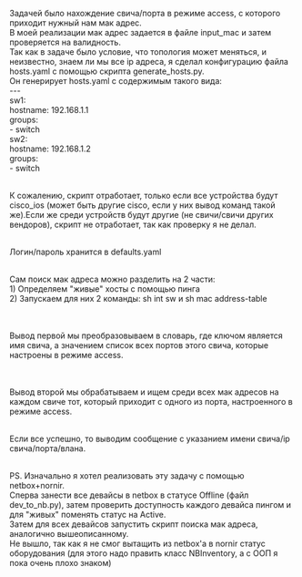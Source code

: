 Задачей было нахождение свича/порта в режиме access, с которого приходит нужный нам мак адрес.
<br>В моей реализации мак адрес задается в файле input_mac и затем проверяется на валидность.
<br>Так как в задаче было условие, что топология может меняться, и неизвестно, знаем ли мы все ip адреса, я сделал конфигурацию файла hosts.yaml с помощью скрипта generate_hosts.py.
<br>Он генерирует hosts.yaml с содержимым такого вида:
<br>---
<br>sw1:
    <br>hostname: 192.168.1.1
    <br>groups:
        <br>- switch
<br>sw2:
    <br>hostname: 192.168.1.2
    <br>groups:
        <br>- switch

<br>К сожалению, скрипт отработает, только если все устройства будут cisco_ios (может быть другие cisco, если у них вывод команд такой же).Если же среди устройств будут другие (не свичи/свичи других вендоров), скрипт не отработает, так как проверку я не делал.

<br>Логин/пароль хранится в defaults.yaml

<br>Сам поиск мак адреса можно разделить на 2 части:
<br>1) Определяем "живые" хосты с помощью пинга
<br>2) Запускаем для них 2 команды: sh int sw и sh mac address-table

<br><br>Вывод первой мы преобразовываем в словарь, где ключом является имя свича, а значением список всех портов этого свича, которые настроены в режиме access.

<br><br>Вывод второй мы обрабатываем и ищем среди всех мак адресов на каждом свиче тот, который приходит с одного из порта, настроенного в режиме access.

<br>Если все успешно, то выводим сообщение с указанием имени свича/ip свича/порта/влана.

<br>PS.
Изначально я хотел реализовать эту задачу с помощью netbox+nornir.
<br>Сперва занести все девайсы в netbox в статусе Offline (файл dev_to_nb.py), затем проверить доступность каждого девайса пингом и для "живых" поменять статус на Active.
<br>Затем для всех девайсов запустить скрипт поиска мак адреса, аналогично вышеописанному.
<br>Не вышло, так как я не смог вытащить из netbox'а в nornir статус оборудования (для этого надо править класс NBInventory, а с ООП я пока очень плохо знаком)
